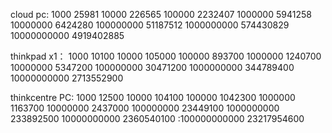 cloud pc:
1000         25981
10000         226565
100000         2232407
1000000         5941258
10000000         6424280
100000000         51187512
1000000000         574430829
10000000000         4919402885

thinkpad x1：
1000         10100
10000         105000
100000         893700
1000000         1240700
10000000         5347200
100000000         30471200
1000000000         344789400
10000000000         2713552900

thinkcentre PC:
1000         12500
10000         104100
100000         1042300
1000000         1163700
10000000         2437000
100000000         23449100
1000000000         233892500
10000000000         2360540100
:100000000000         23217954600
